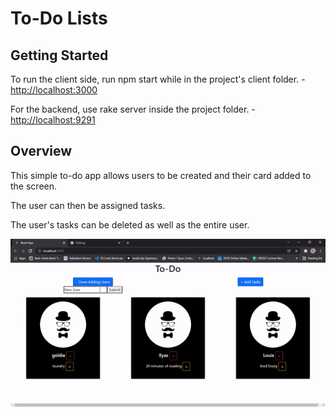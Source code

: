 # To-Do Lists

## Getting Started

To run the client side, run npm start while in the project's client folder. 
-[http://localhost:3000](http://localhost:3000)

For the backend, use rake server inside the project folder.
-[http://localhost:9291](http://localhost:9291)

## Overview

This simple to-do app allows users to be created and their card added to the screen.

The user can then be assigned tasks.

The user's tasks can be deleted as well as the entire user.

![preview of application](https://github.com/jacksongoldie/phase-3-sinatra-react-project/blob/main/client/public/to-do.gif?raw=true)
